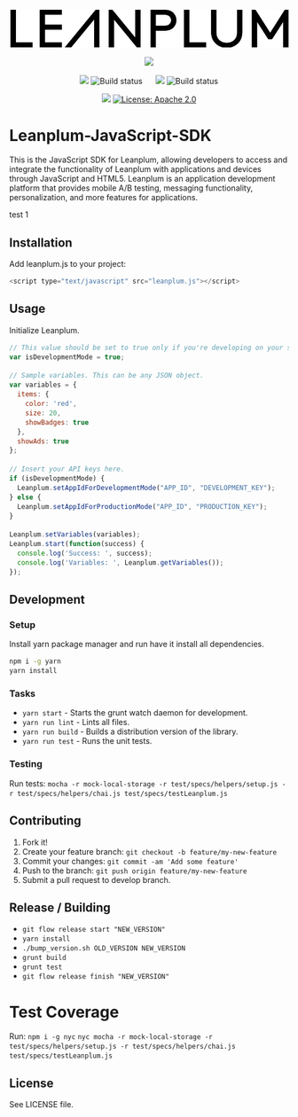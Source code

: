 ![Leanplum - ](Leanplum.svg)

<p align="center">
<a href="https://nodei.co/npm/leanplum-sdk/"><img src="https://nodei.co/npm/leanplum-sdk.png?downloads=true&downloadRank=true&stars=true"/></a>
</p>
<p align="center">
    <img src='https://img.shields.io/badge/branch-master-blue.svg'>
    <img src='https://jenkins.leanplum.com/buildStatus/icon?job=javascript-sdk-master' alt="Build status">
    &nbsp;&nbsp;&nbsp;&nbsp;
    <img src='https://img.shields.io/badge/branch-develop-red.svg'>
    <img src='https://jenkins.leanplum.com/buildStatus/icon?job=javascript-sdk-develop' alt="Build status">
</p>
<p align="center">
<img src="https://badge.fury.io/js/leanplum-sdk.svg"/>
<a href="https://raw.githubusercontent.com/Leanplum/Leanplum-iOS-SDK/master/LICENSE"><img src="https://img.shields.io/badge/license-apache%202.0-blue.svg?style=flat" alt="License: Apache 2.0" /></a> 
</p>


# Leanplum-JavaScript-SDK
This is the JavaScript SDK for Leanplum, allowing developers to access and integrate the functionality of Leanplum with applications and devices through JavaScript and HTML5. Leanplum is an application development platform that provides mobile A/B testing, messaging functionality, personalization, and more features for applications.

test 1
## Installation
Add leanplum.js to your project:
```javascript
<script type="text/javascript" src="leanplum.js"></script>
```
## Usage
Initialize Leanplum.

```javascript
// This value should be set to true only if you're developing on your server.
var isDevelopmentMode = true;
 
// Sample variables. This can be any JSON object.
var variables = {
  items: {
    color: 'red',
    size: 20,
    showBadges: true
  },
  showAds: true
};
 
// Insert your API keys here.
if (isDevelopmentMode) {
  Leanplum.setAppIdForDevelopmentMode("APP_ID", "DEVELOPMENT_KEY");
} else {
  Leanplum.setAppIdForProductionMode("APP_ID", "PRODUCTION_KEY");
}
 
Leanplum.setVariables(variables);
Leanplum.start(function(success) {
  console.log('Success: ', success);
  console.log('Variables: ', Leanplum.getVariables());
});
```
## Development
### Setup
Install yarn package manager and run have it install all dependencies.
```bash
npm i -g yarn
yarn install
```
### Tasks
- `yarn start` - Starts the grunt watch daemon for development.
- `yarn run lint` - Lints all files.
- `yarn run build` - Builds a distribution version of the library.
- `yarn run test` - Runs the unit tests.

### Testing
Run tests: `mocha -r mock-local-storage -r test/specs/helpers/setup.js -r test/specs/helpers/chai.js test/specs/testLeanplum.js`

## Contributing
1. Fork it!
2. Create your feature branch: `git checkout -b feature/my-new-feature`
3. Commit your changes: `git commit -am 'Add some feature'`
4. Push to the branch: `git push origin feature/my-new-feature`
5. Submit a pull request to develop branch.

## Release / Building
- `git flow release start "NEW_VERSION"`
- `yarn install`
- `./bump_version.sh OLD_VERSION NEW_VERSION`
- `grunt build`
- `grunt test`
- `git flow release finish "NEW_VERSION"`

# Test Coverage
Run:
`npm i -g nyc`
`nyc mocha -r mock-local-storage -r test/specs/helpers/setup.js -r test/specs/helpers/chai.js test/specs/testLeanplum.js`

## License
See LICENSE file.
